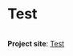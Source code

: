 # Test
<img src="http://blurrypin.com/main.php?s=image&p=Test" width=1 height=1>


**Project site**: [Test](http://blurrypin.com/main.php?s=prdsc&p=Test&u=h)
